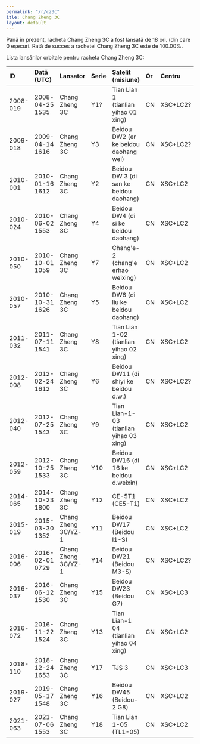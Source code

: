 ```yaml
---
permalink: "/r/cz3c"
itle: Chang Zheng 3C
layout: default
---
```


Până în prezent, racheta Chang Zheng 3C a fost lansată de 18 ori.
(din care 0 eșecuri.
Rată de succes a rachetei Chang Zheng 3C este de 100.00%.

Lista lansărilor orbitale pentru racheta Chang Zheng 3C:


| ID       | Dată (UTC)      | Lansator            | Serie   | Satelit (misiune)                       | Or   | Centru   | R   |
|:---------|:----------------|:--------------------|:--------|:----------------------------------------|:-----|:---------|:----|
| 2008-019 | 2008-04-25 1535 | Chang Zheng 3C      | Y1?     | Tian Lian 1 (tianlian yihao 01 xing)    | CN   | XSC+LC2? | S   |
| 2009-018 | 2009-04-14 1616 | Chang Zheng 3C      | Y3      | Beidou DW2 (er ke beidou daohang wei)   | CN   | XSC+LC2? | S   |
| 2010-001 | 2010-01-16 1612 | Chang Zheng 3C      | Y2      | Beidou DW 3 (di san ke beidou daohang)  | CN   | XSC+LC2  | S   |
| 2010-024 | 2010-06-02 1553 | Chang Zheng 3C      | Y4      | Beidou DW4 (di si ke beidou daohang)    | CN   | XSC+LC2  | S   |
| 2010-050 | 2010-10-01 1059 | Chang Zheng 3C      | Y7      | Chang'e-2 (chang'e erhao weixing)       | CN   | XSC+LC2  | S   |
| 2010-057 | 2010-10-31 1626 | Chang Zheng 3C      | Y5      | Beidou DW6 (di liu ke beidou daohang)   | CN   | XSC+LC2  | S   |
| 2011-032 | 2011-07-11 1541 | Chang Zheng 3C      | Y8      | Tian Lian 1-02 (tianlian yihao 02 xing) | CN   | XSC+LC2  | S   |
| 2012-008 | 2012-02-24 1612 | Chang Zheng 3C      | Y6      | Beidou DW11 (di shiyi ke beidou d.w.)   | CN   | XSC+LC2? | S   |
| 2012-040 | 2012-07-25 1543 | Chang Zheng 3C      | Y9      | Tian Lian-1-03 (tianlian yihao 03 xing) | CN   | XSC+LC2  | S   |
| 2012-059 | 2012-10-25 1533 | Chang Zheng 3C      | Y10     | Beidou DW16 (di 16 ke beidou d.weixin)  | CN   | XSC+LC2  | S   |
| 2014-065 | 2014-10-23 1800 | Chang Zheng 3C      | Y12     | CE-5T1 (CE5-T1)                         | CN   | XSC+LC2  | S   |
| 2015-019 | 2015-03-30 1352 | Chang Zheng 3C/YZ-1 | Y11     | Beidou DW17 (Beidou I1-S)               | CN   | XSC+LC2  | S   |
| 2016-006 | 2016-02-01 0729 | Chang Zheng 3C/YZ-1 | Y14     | Beidou DW21 (Beidou M3-S)               | CN   | XSC+LC2? | S   |
| 2016-037 | 2016-06-12 1530 | Chang Zheng 3C      | Y15     | Beidou DW23 (Beidou G7)                 | CN   | XSC+LC3  | S   |
| 2016-072 | 2016-11-22 1524 | Chang Zheng 3C      | Y13     | Tian Lian-1 04 (tianlian yihao 04 xing) | CN   | XSC+LC2  | S   |
| 2018-110 | 2018-12-24 1653 | Chang Zheng 3C      | Y17     | TJS 3                                   | CN   | XSC+LC3  | S   |
| 2019-027 | 2019-05-17 1548 | Chang Zheng 3C      | Y16     | Beidou DW45 (Beidou-2 G8)               | CN   | XSC+LC2  | S   |
| 2021-063 | 2021-07-06 1553 | Chang Zheng 3C      | Y18     | Tian Lian 1-05 (TL1-05)                 | CN   | XSC+LC2  | S   |

